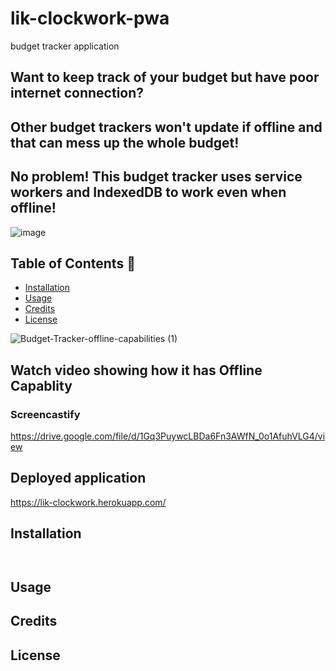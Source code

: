 # lik-clockwork-pwa
budget tracker application

## Want to keep track of your budget but have poor internet connection?

## Other budget trackers won't update if offline and that can mess up the whole budget!

## No problem! This budget tracker uses service workers and IndexedDB to work even when offline!

![image](https://user-images.githubusercontent.com/80286982/133946486-fdf5477f-462b-43c0-a080-468e98313c51.png)

## Table of Contents :fallen_leaf:

* [Installation](#installation)   
* [Usage](#usage)    
* [Credits](#credits)    
* [License](#license)    

![Budget-Tracker-offline-capabilities (1)](https://user-images.githubusercontent.com/80286982/133948787-37bfaafe-9a1c-4965-ab48-0d983b5d535d.gif)

## Watch video showing how it has Offline Capablity

### Screencastify

https://drive.google.com/file/d/1Gq3PuywcLBDa6Fn3AWfN_0o1AfuhVLG4/view

## Deployed application

https://lik-clockwork.herokuapp.com/

## Installation

` `

## Usage

## Credits

## License 